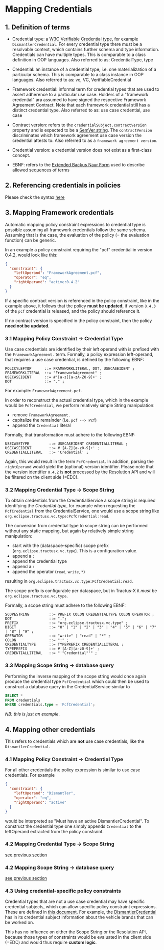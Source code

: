 # Mapping Credentials

## 1. Definition of terms

- Credential type: a [W3C Verifiable Credential type](https://w3c.github.io/vc-data-model/#types), for
  example `DismantlerCredential`. For every credential type there must be a resolvable context, which contains further
  schema and type information. Credentials can have multiple types. This is comparable to a class definition in OOP
  languages. Also referred to as: CredentialType, type

- Credential: an instance of a credential type, i.e. one materialization of a particular schema. This is comparable to a
  class instance in OOP languages. Also referred to as: vc, VC, VerifiableCredential

- Framework credential: informal term for credential types that are used to assert adherence to a particular use case.
  Holders of a "framework credential" ara assumed to have signed the respective Framework Agreement Contract. Note that
  each framework credential still has a distinct credential type. Also referred to as: use case credential, use case

- Contract version: refers to the `credentialSubject.contractVersion` property and is expected to be
  a [SemVer string](https://semver.org/). The `contractVersion` discriminates which framework agreement use case version
  the credential attests to. Also referred to as a `framework agreement version`.

- Credential version: a credential version does not exist as a first-class concept.

- EBNF: refers to the [Extended Backus Naur Form](https://www.cl.cam.ac.uk/~mgk25/iso-14977.pdf) used to describe
  allowed sequences of terms

## 2. Referencing credentials in policies

Please check the syntax [here](./policy.definitions.md)

## 3. Mapping Framework credentials

Automatic mapping policy constraint expressions to credential type is possible assuming all framework credentials follow
the same schema. Assuming that is the case, the evaluation of the policy (= the evaluation function) can be generic.

In an example a policy constraint requiring the "pcf" credential in version 0.4.2, would look like this:

```json
{
  "constraint": {
    "leftOperand": "FrameworkAgreement.pcf",
    "operator": "eq",
    "rightOperand": "active:0.4.2"
  }
}
```

If a specific contract version is referenced in the policy constraint, like in the example above, it follows that the
policy **must be updated**, if version `0.4.3` of the `pcf` credential is released, and the policy should reference it.

If no contract version is specified in the policy constraint, then the policy **need not be updated**.

### 3.1 Mapping Policy Constraint -> Credential Type

Use case credentials are identified by their left operand with is prefixed with the `FrameworkAgreement.` term.
Formally, a policy expression left-operand, that requires a use case credential, is defined by the following EBNF:

```ebnf
POLICYLEFTOP      ::= FRAMEWORKLITERAL, DOT, USECASEIDENT ;
FRAMEWORKLITERAL  ::= "FrameworkAgreement" ;
USECASEIDENT      ::= #'[a-z][a-zA-Z0-9]+' ;
DOT               ::= "." ;
```

For example: `FrameworkAgreement.pcf`.

In order to reconstruct the actual credential type, which in the example would be `PcfCredential`, we perform relatively
simple String manipulation:

- remove `FrameworkAgreement.`
- capitalize the remainder (i.e. `pcf --> Pcf`)
- append the `Credential` literal

Formally, that transformation must adhere to the following EBNF:

```ebnf
USECASETYPE         ::= USECASEIDENT CREDENTIALLITERAL ;
USECASEIDENT        ::= #'[A-Z][a-z0-9]+' ;
CREDENTIALLITERAL   ::= 'Credential' ;
```

Again, this would result in the term `PcfCredential`. In addition, parsing the `rightOperand` would yield the (optional)
version identifier. Please note that the version identifier `0.4.2` is **not** processed by the Resolution API and will
be filtered on the client side (=EDC).

### 3.2 Mapping Credential Type -> Scope String

To obtain credentials from the CredentialService a scope string is required identifying the _Credential type_, for
example when requesting the `PcfCredential` from the CredentialService, one would use a scope string like
`org.eclipse.tractusx.vc.type:PcfCredential:read`.

The conversion from credential type to scope string can be performed without any static mapping, but again by
relatively simple string manipulation:

- start with the (dataspace-specific) scope prefix (`org.eclipse.tractusx.vc.type`). This is a configuration value.
- append a `:`
- append the credential type
- append a `:`
- append the operator (`read`, `write`, `*`)

resulting in `org.eclipse.tractusx.vc.type:PcfCredential:read`.

The scope prefix is configurable per dataspace, but in Tractus-X it *must* be `org.eclipse.tractusx.vc.type`.

Formally, a scope string must adhere to the following EBNF:

```ebnf
SCOPESTRING         ::= PREFIX COLON CREDENTIALTYPE COLON OPERATOR ;
DOT                 ::= ".";
PREFIX              ::= "org.eclipse.tractusx.vc.type" ;
DIGIT               ::= "0" | "1" | "2" | "3" | "4" | "5" | "6" | "7" | "8" | "9" ;
OPERATOR            ::= "write" | "read" | "*" ;
COLON               ::= ":" ;
CREDENTIALTYPE      ::= TYPEPREFIX CREDENTIALLITERAL ;
TYPEPREFIX          ::= #'[A-Z][a-z0-9]+' ;
CREDENTIALLITERAL   ::= "'"Credential"'" ;
```

### 3.3 Mapping Scope String -> database query

Performing the inverse mapping of the scope string would once again produce the credential type `PcfCredential` which
could then be used to construct a database query in the CredentialService similar to

```sql
SELECT *
FROM credentials
WHERE credentials.type = 'PcfCredential';
```

*NB: this is just an example*.

## 4. Mapping other credentials

This refers to credentials which are **not** use case credentials, like the `DismantlerCredential`.

### 4.1 Mapping Policy Constraint -> Credential Type

For all other credentials the policy expression is similar to use case credentials. For example

```json
{
  "constraint": {
    "leftOperand": "Dismantler",
    "operator": "eq",
    "rightOperand": "active"
  }
}
```

would be interpreted as "Must have an active DismantlerCredential". To construct the credential type one simply
appends `Credential` to the leftOperand extracted from the policy constraint.

### 4.2 Mapping Credential Type -> Scope String

[see previous section](#32-mapping-credential-type---scope-string)

### 4.2 Mapping Scope String -> database query

[see previous section](#33-mapping-scope-string---database-query)

### 4.3 Using credential-specific policy constraints

Credential types that are not a use case credential may have specific credential subjects, which can allow specific
policy constraint expressions. These are defined in [this document](./policy.definitions.md). For example,
the [DismantlerCredential](../../credentials/samples/dismantler.credential.json) has in its credential subject
information about the vehicle brands that can be worked on.

This has no influence on either the Scope String or the Resolution API, because those types of constraints would be
evaluated in the client side (=EDC) and would thus require **custom logic**.
